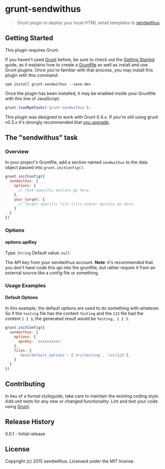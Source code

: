 # grunt-sendwithus

> Grunt plugin to deploy your local HTML email templates to [sendwithus](https://sendwithus.com)

## Getting Started
This plugin requires Grunt.

If you haven't used [Grunt](http://gruntjs.com/) before, be sure to check out the [Getting Started](http://gruntjs.com/getting-started) guide, as it explains how to create a [Gruntfile](http://gruntjs.com/sample-gruntfile) as well as install and use Grunt plugins. Once you're familiar with that process, you may install this plugin with this command:

```shell
npm install grunt-sendwithus --save-dev
```

Once the plugin has been installed, it may be enabled inside your Gruntfile with this line of JavaScript:

```js
grunt.loadNpmTasks('grunt-sendwithus');
```

This plugin was designed to work with Grunt 0.4.x. If you're still using grunt v0.3.x it's strongly recommended that [you upgrade](http://gruntjs.com/upgrading-from-0.3-to-0.4).

## The "sendwithus" task

### Overview
In your project's Gruntfile, add a section named `sendwithus` to the data object passed into `grunt.initConfig()`.

```js
grunt.initConfig({
  sendwithus: {
    options: {
      // Task-specific options go here.
    },
    your_target: {
      // Target-specific file lists and/or options go here.
    }
  }
})
```

### Options

#### options.apiKey
Type: `String`
Default value: `null`

The API key from your sendwithus account. **Note**: it's recommended that you don't hard-code this api into the gruntfile, but rather require it from an external source like a config file or something.

### Usage Examples

#### Default Options
In this example, the default options are used to do something with whatever. So if the `testing` file has the content `Testing` and the `123` file had the content `1 2 3`, the generated result would be `Testing, 1 2 3.`

```js
grunt.initConfig({
  sendwithus: {
    options: {
      apiKey: 'xxxxxxxxxx'  
    },
    files: {
      'dest/default_options': ['src/testing', 'src/123'],
    }
  }
})
```

## Contributing
In lieu of a formal styleguide, take care to maintain the existing coding style. Add unit tests for any new or changed functionality. Lint and test your code using [Grunt](http://gruntjs.com/).

## Release History
0.0.1 - Initial release

## License
Copyright (c) 2015 sendwithus. Licensed under the MIT license.
